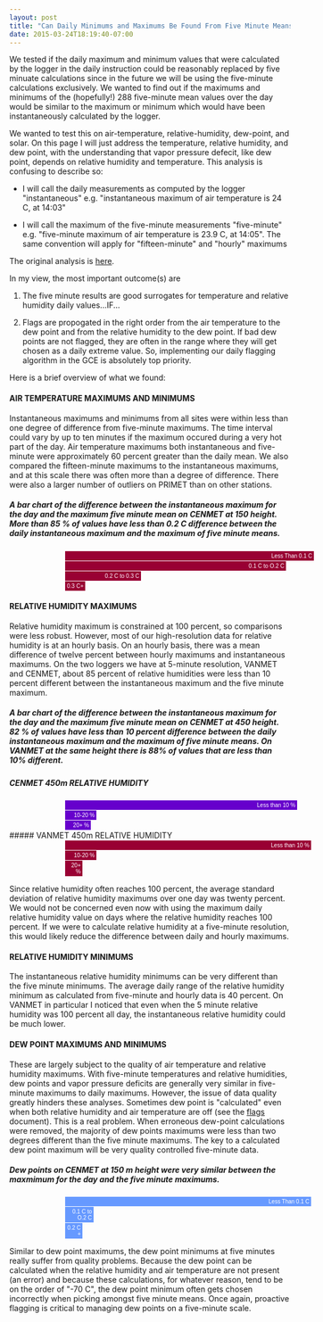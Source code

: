 ```yaml
---
layout: post
title: "Can Daily Minimums and Maximums Be Found From Five Minute Means?"
date: 2015-03-24T18:19:40-07:00
---
```


We tested if the daily maximum and minimum values that were calculated by the logger in the daily instruction could be reasonably replaced by five minuate calculations since in the future we will be using the five-minute calculations exclusively. We wanted to find out if the maximums and minimums of the (hopefully!) 288 five-minute mean values over the day would be similar to the maximum or minimum which would have been instantaneously calculated by the logger.

We wanted to test this on air-temperature, relative-humidity, dew-point, and solar. On this page I will just address the temperature, relative humidity, and dew point, with the understanding that vapor pressure defecit, like dew point, depends on relative humidity and temperature. This analysis is confusing to describe so:

* I will call the daily measurements as computed by the logger "instantaneous" e.g. "instantaneous maximum of air temperature is 24 C, at 14:03"

* I will call the maximum of the five-minute measurements "five-minute" e.g. "five-minute maximum of air temperature is 23.9 C, at 14:05". The same convention will apply for "fifteen-minute" and "hourly" maximums

The original analysis is [here](http://dataronin.github.io/metQC/2015/02/10/min_max_checks.html). 

In my view, the most important outcome(s) are 

1. The five minute results are good surrogates for temperature and relative humidity daily values...IF...

2. Flags are propogated in the right order from the air temperature to the dew point and from the relative humidity to the dew point. If bad dew points are not flagged, they are often in the range where they will get chosen as a daily extreme value. So, implementing our daily flagging algorithm in the GCE is absolutely top priority.

Here is a brief overview of what we found:

#### AIR TEMPERATURE MAXIMUMS AND MINIMUMS

Instantaneous maximums and minimums from all sites were within less than one degree of difference from five-minute maximums. The time interval could vary by up to ten minutes if the maximum occured during a very hot part of the day. Air temperature maximums both instantaneous and five-minute were approximately 60 percent greater than the daily mean. We also compared the fifteen-minute maximums to the instantaneous maximums, and at this scale there was often more than a degree of difference. There were also a larger number of outliers on PRIMET than on other stations.

##### A bar chart of the difference between the instantaneous maximum for the day and the maximum five minute mean on CENMET at 150 height. More than 85 % of values have less than 0.2 C difference between the daily instantaneous maximum and the maximum of five minute means.


<style>

.chart div {
  font: 10px sans-serif;
  background-color: #990033;
  text-align: right;
  padding-top: 3px;
  padding-bottom: 3px;
  padding-right: 3px;
  padding-left: 3px;
  margin-left: 100px;
  margin-bottom: 1px;
  margin-top: 1px;

  color: white;
}

</style>
<div class="chart">
  <div style="width: 440px;">Less Than 0.1 C</div>
  <div style="width: 390px;">0.1 C to O.2 C</div>
  <div style="width: 130px;">0.2 C to 0.3 C</div>
  <div style="width: 30px;">0.3 C+</div>
</div>



#### RELATIVE HUMIDITY MAXIMUMS 

Relative humidity maximum is constrained at 100 percent, so comparisons were less robust. However, most of our high-resolution data for relative humidity is at an hourly basis. On an hourly basis, there was a mean difference of twelve percent between hourly maximums and instantaneous maximums. On the two loggers we have at 5-minute resolution, VANMET and CENMET, about 85 percent of relative humidities were less than 10 percent different between the instantaneous maximum and the five minute maximum.  

##### A bar chart of the difference between the instantaneous maximum for the day and the maximum five minute mean on CENMET at 450 height. 82 % of values have less than 10 percent difference between the daily instantaneous maximum and the maximum of five minute means. On VANMET at the same height there is 88% of values that are less than 10% different.


<style>

.bchart div {
  font: 10px sans-serif;
  background-color: #6600CC;
  text-align: right;
  padding-top: 3px;
  padding-bottom: 3px;
  padding-right: 3px;
  padding-left: 3px;
  margin-left: 100px;
  margin-bottom: 1px;
  margin-top: 1px;

  color: white;
}
</style>
##### CENMET 450m RELATIVE HUMIDITY 

<div class="bchart">
  <div style="width: 410px;">Less than 10 %</div>
  <div style="width: 50px;"> 10-20 %</div>
  <div style="width: 40px;"> 20+ %</div>
</div>
##### VANMET 450m RELATIVE HUMIDITY

<div class="chart">
  <div style="width: 435px;">Less than 10 %</div>
  <div style="width: 50px;"> 10-20 %</div>
  <div style="width: 25px;"> 20+ %</div>
</div>

Since relative humidity often reaches 100 percent, the average standard deviation of relative humidity maximums over one day was twenty percent. We would not be concerned even now with using the maximum daily relative humidity value on days where the relative humidity reaches 100 percent. If we were to calculate relative humidity at a five-minute resolution, this would likely reduce the difference between daily and hourly maximums.


#### RELATIVE HUMIDITY MINIMUMS

The instantaneous relative humidity minimums can be very different than the five minute minimums. The average daily range of the relative humidity minimum as calculated from five-minute and hourly data is 40 percent. On VANMET in particular I noticed that even when the 5 minute relative humidity was 100 percent all day, the instantaneous  relative humidity could be much lower. 

#### DEW POINT MAXIMUMS AND MINIMUMS

These are largely subject to the quality of air temperature and relative humidity maximums. With five-minute temperatures and relative humidities, dew points and vapor pressure deficits are generally very similar in five-minute maximums to daily maximums. However, the issue of data quality greatly hinders these analyses.  Sometimes dew point is "calculated" even when both relative humidity and air temperature are off (see the [flags](http://dataronin.github.io/metQC/2015/02/09/outline_of_flags_and_problems_on_portal.html) document). This is a real problem. When erroneous dew-point calculations were removed, the majority of dew points maximums were less than two degrees different than the five minute maximums. The key to a calculated dew point maximum will be very quality controlled five-minute data.
<style>

.cchart div {
  font: 10px sans-serif;
  background-color: #6699FF;
  text-align: right;
  padding-top: 3px;
  padding-bottom: 3px;
  padding-right: 3px;
  padding-left: 3px;
  margin-left: 100px;
  margin-bottom: 1px;
  margin-top: 1px;

  color: white;
}
</style>

##### Dew points on CENMET at 150 m height were very similar between the maxmimum for the day and the five minute maximums.

<div class="cchart">
  <div style="width: 435px;">Less Than 0.1 C</div>
  <div style="width: 45px;">0.1 C to O.2 C</div>
  <div style="width: 25px;">0.2 C +</div>
</div>

Similar to dew point maximums, the dew point minimums at five minutes really suffer from quality problems. Because the dew point can be calculated when the relative humidity and air temperature are not present (an error) and because these calculations, for whatever reason, tend to be on the order of "-70 C", the dew point minimum often gets chosen incorrectly when picking amongst five minute means. Once again, proactive flagging is critical to managing dew points on a five-minute scale. 
 